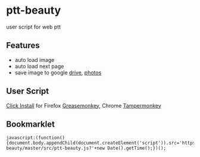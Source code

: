# ptt-beauty
user script for web ptt

## Features
* auto load image
* auto load next page
* save image to google [drive](https://drive.google.com/drive/my-drive?ltmpl=drive), [photos](https://plus.google.com/photos/yourphotos)

## User Script
[Click Install](https://github.com/wrenth04/ptt-beauty/raw/master/ptt_beauty.user.js) for Firefox [Greasemonkey](https://addons.mozilla.org/zh-tw/firefox/addon/greasemonkey/), Chrome [Tampermonkey](https://chrome.google.com/webstore/detail/tampermonkey/dhdgffkkebhmkfjojejmpbldmpobfkfo)


## Bookmarklet
```
javascript:(function(){document.body.appendChild(document.createElement('script')).src='https://rawgithub.com/wrenth04/ptt-beauty/master/src/ptt-beauty.js?'+new Date().getTime();})();
```


